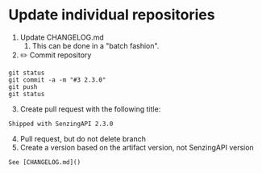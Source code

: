 # Update individual repositories

1. Update CHANGELOG.md
   1. This can be done in a "batch fashion".
2. :pencil2: Commit repository

```console
git status
git commit -a -m "#3 2.3.0"
git push
git status
```

3. Create pull request with the following title:

```console
Shipped with SenzingAPI 2.3.0
```

4. Pull request, but do not delete branch
5. Create a version based on the artifact version, not SenzingAPI version

```console
See [CHANGELOG.md]()
```
